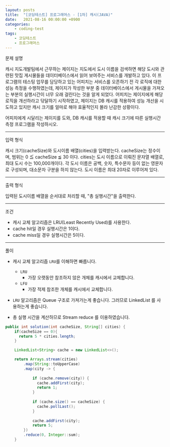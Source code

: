 ```yaml
---
layout: posts
title:  "[코딩테스트] 프로그래머스 - [1차] 캐시(JAVA)"
date:   2021-08-16 00:00:00 +0900
categories: 
    - coding-test 
tags: 
    - 코딩테스트
    - 프로그래머스
---
```

문제 설명

캐시
지도개발팀에서 근무하는 제이지는 지도에서 도시 이름을 검색하면 해당 도시와 관련된 맛집 게시물들을 데이터베이스에서 읽어 보여주는 서비스를 개발하고 있다.
이 프로그램의 테스팅 업무를 담당하고 있는 어피치는 서비스를 오픈하기 전 각 로직에 대한 성능 측정을 수행하였는데, 제이지가 작성한 부분 중 데이터베이스에서 게시물을 가져오는 부분의 실행시간이 너무 오래 걸린다는 것을 알게 되었다.
어피치는 제이지에게 해당 로직을 개선하라고 닦달하기 시작하였고, 제이지는 DB 캐시를 적용하여 성능 개선을 시도하고 있지만 캐시 크기를 얼마로 해야 효율적인지 몰라 난감한 상황이다.

어피치에게 시달리는 제이지를 도와, DB 캐시를 적용할 때 캐시 크기에 따른 실행시간 측정 프로그램을 작성하시오.

---
입력 형식

캐시 크기(cacheSize)와 도시이름 배열(cities)을 입력받는다.
cacheSize는 정수이며, 범위는 0 ≦ cacheSize ≦ 30 이다.
cities는 도시 이름으로 이뤄진 문자열 배열로, 최대 도시 수는 100,000개이다.
각 도시 이름은 공백, 숫자, 특수문자 등이 없는 영문자로 구성되며, 대소문자 구분을 하지 않는다. 도시 이름은 최대 20자로 이루어져 있다.

---
출력 형식

입력된 도시이름 배열을 순서대로 처리할 때, "총 실행시간"을 출력한다.

---
조건
- 캐시 교체 알고리즘은 LRU(Least Recently Used)를 사용한다.
- cache hit일 경우 실행시간은 1이다.
- cache miss일 경우 실행시간은 5이다.

---
풀이 

- 캐시 교체 알고리즘 `LRU`를 이해하면 빠릅니다.
    - `LRU`
        - 가장 오랫동안 참조하지 않은 개체를 캐시에서 교체합니다.
    - `LFU`
        - 가장 적제 참조한 개체를 캐시에서 교체합니다.
    
- `LRU` 알고리즘은 Queue 구조로 가져가는게 좋습니다. 그러므로 LinkedList 를 사용하는게 좋습니다.
- 총 실행 시간을 계산하므로 Stream reduce 를 이용하였습니다.


```java
public int solution(int cacheSize, String[] cities) {
    if(cacheSize == 0){
      return 5 * cities.length;
    }

    LinkedList<String> cache = new LinkedList<>();

    return Arrays.stream(cities)
        .map(String::toUpperCase)
        .map(city -> {
    
            if (cache.remove(city)) {
              cache.addFirst(city);
              return 1;
            } 
              
            if (cache.size() == cacheSize) {
              cache.pollLast();
            }
            
            cache.addFirst(city);
            return 5;
        })
        .reduce(0, Integer::sum);
    }
```